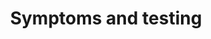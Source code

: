 ---
banner:
  content: If you think you have been exposed to COVID-19 and develop a fever and
    symptoms, such as cough or difficulty breathing, call your healthcare provider
    for medical advice.
  display: true
  heading: Call your doctor
layout: category
name: symptoms-and-testing
owner: CDC
questions:
- are-there-home-tests
- how-are-people-tested
- if-antibody-tests-not-used-for-diagnosis
- should-i-be-tested-for-covid-19
- what-are-the-symptoms-and-complications-that-covid-19-can-cause
- when-will-other-tests-be-authorized
- where-can-i-get-tested
- why-arent-blood-centers-testing
- can-a-person-test-negative-and-later-test-positive-for-covid-19
- what-is-antibody-testing
- kind-of-test-used-to-diagnose-covid19
title: Symptoms and testing
---